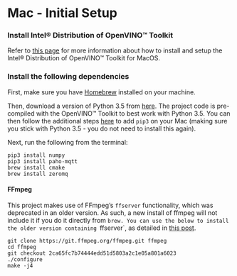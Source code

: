 # Mac - Initial Setup

### Install Intel® Distribution of OpenVINO™ Toolkit

Refer to [this page](https://docs.openvinotoolkit.org/latest/_docs_install_guides_installing_openvino_macos.html) for more information about how to install and setup the Intel® Distribution of OpenVINO™ Toolkit for MacOS.

### Install the following dependencies

First, make sure you have [Homebrew](https://brew.sh/) installed on your machine.

Then, download a version of Python 3.5 from [here](https://www.python.org/downloads/). The project code is pre-compiled with the OpenVINO™ Toolkit to best work with Python 3.5. You can then follow the additional steps [here](https://evansdianga.com/install-pip-osx/) to add `pip3` on your Mac (making sure you stick with Python 3.5 - you do not need to install this again).

Next, run the following from the terminal:

```
pip3 install numpy
pip3 install paho-mqtt
brew install cmake
brew install zeromq
```

#### FFmpeg

This project makes use of FFmpeg’s `ffserver` functionality, which was deprecated in an older version. As such, a new install of ffmpeg will not include it if you do it directly from `brew. You can use the below to install the older version containing `ffserver`, as detailed in [this post](https://superuser.com/questions/1296377/why-am-i-getting-an-unable-to-find-a-suitable-output-format-for-http-localho/1297419#1297419).

```
git clone https://git.ffmpeg.org/ffmpeg.git ffmpeg
cd ffmpeg
git checkout 2ca65fc7b74444edd51d5803a2c1e05a801a6023
./configure
make -j4
```

